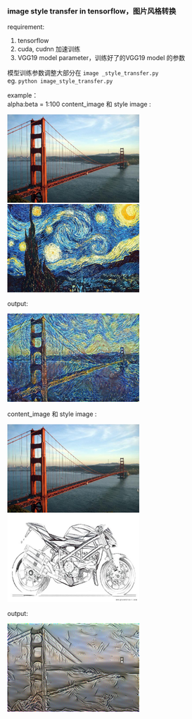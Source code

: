 
### image style transfer in tensorflow，图片风格转换

requirement:   

1. tensorflow  
2. cuda, cudnn 加速训练   
3. VGG19 model parameter，训练好了的VGG19 model 的参数  

模型训练参数调整大部分在 `image _style_transfer.py`    
eg. `python image_style_transfer.py`  

example：  
alpha:beta = 1:100
content_image 和 style image :       
<p><img src="images/resized_content1.jpg" width="300" height="200"><img src="images/resized_stylehh.jpg" height="200" width="300"></p>
output:  	
<p><img src="images/mixed_image_5000.png" width=300 height=200></p>   
content_image 和 style image :       
<p><img src="images/resized_content1.jpg" width="300" height="200"><img src="images/resized_style3.jpg" height="200" width="300"></p>
output:  	
<p><img src="images/2_1.png" width=300 height=200></p>  

